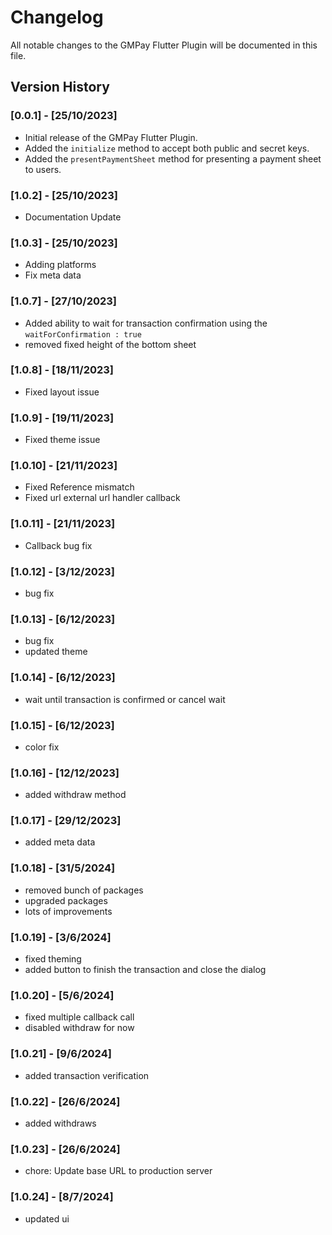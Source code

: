 # Changelog

All notable changes to the GMPay Flutter Plugin will be documented in this file.

## Version History

### [0.0.1] - [25/10/2023]

- Initial release of the GMPay Flutter Plugin.
- Added the `initialize` method to accept both public and secret keys.
- Added the `presentPaymentSheet` method for presenting a payment sheet to users.

### [1.0.2] - [25/10/2023]

- Documentation Update

### [1.0.3] - [25/10/2023]
- Adding platforms
- Fix meta data

### [1.0.7] - [27/10/2023]
- Added ability to wait for transaction confirmation using the `waitForConfirmation : true` 
- removed fixed height of the bottom sheet 

### [1.0.8] - [18/11/2023]
- Fixed layout issue

### [1.0.9] - [19/11/2023]
- Fixed theme issue

### [1.0.10] - [21/11/2023]
- Fixed Reference mismatch
- Fixed url external url handler callback

### [1.0.11] - [21/11/2023]
- Callback bug fix

### [1.0.12] - [3/12/2023]
- bug fix

### [1.0.13] - [6/12/2023]
- bug fix
- updated theme

### [1.0.14] - [6/12/2023]
- wait until transaction is confirmed or cancel wait 

### [1.0.15] - [6/12/2023]
- color fix

### [1.0.16] - [12/12/2023]
- added withdraw method 

### [1.0.17] - [29/12/2023]
- added meta data

### [1.0.18] - [31/5/2024]
- removed bunch of packages 
- upgraded packages
- lots of improvements

### [1.0.19] - [3/6/2024]
- fixed theming
- added button to finish the transaction and close the dialog

### [1.0.20] - [5/6/2024]
- fixed multiple callback call
- disabled withdraw for now

### [1.0.21] - [9/6/2024]
- added transaction verification 

### [1.0.22] - [26/6/2024]
- added withdraws

### [1.0.23] - [26/6/2024]
- chore: Update base URL to production server

### [1.0.24] - [8/7/2024]
- updated ui